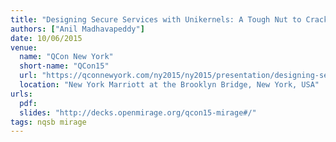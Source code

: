 ```yaml
---
title: "Designing Secure Services with Unikernels: A Tough Nut to Crack"
authors: ["Anil Madhavapeddy"]
date: 10/06/2015
venue:
  name: "QCon New York"
  short-name: "QCon15"
  url: "https://qconnewyork.com/ny2015/ny2015/presentation/designing-secure-services-unikernels-tough-nut-crack.html"
  location: "New York Marriott at the Brooklyn Bridge, New York, USA"
urls:
  pdf:
  slides: "http://decks.openmirage.org/qcon15-mirage#/"
tags: nqsb mirage
---
```


